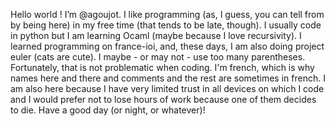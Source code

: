 Hello world ! I’m @agoujot. I like programming (as, I guess, you can tell from by being here) in my free time (that tends to be late, though). I usually code in python but I am learning Ocaml (maybe because I love recursivity). I learned programming on france-ioi, and, these days, I am also doing project euler (cats are cute). I maybe - or may not - use too many parentheses. Fortunately, that is not problematic when coding. I'm french, which is why names here and there and comments and the rest are sometimes in french. I am also here because I have very limited trust in all devices on which I code and I would prefer not to lose hours of work because one of them decides to die. Have a good day (or night, or whatever)!
